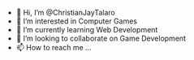 - 👋 Hi, I’m @ChristianJayTalaro
- 👀 I’m interested in Computer Games
- 🌱 I’m currently learning Web Development
- 💞️ I’m looking to collaborate on Game Development
- 📫 How to reach me ...

<!---
ChristianJayTalaro/ChristianJayTalaro is a ✨ special ✨ repository because its `README.md` (this file) appears on your GitHub profile.
You can click the Preview link to take a look at your changes.
--->
